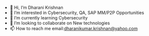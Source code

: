- 👋 Hi, I’m Dharani Krishnan
- 👀 I’m interested in Cybersecurity, QA, SAP MM/P2P Opportunities
- 🌱 I’m currently learning Cybersecurity
- 💞️ I’m looking to collaborate on New technologies  
- 📫 How to reach me email:dharanikumar.krishnan@yahoo.com

<!---
dharanik28/dharanik28 is a ✨ special ✨ repository because its `README.md` (this file) appears on your GitHub profile.
You can click the Preview link to take a look at your changes.
--->
